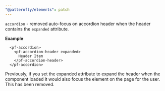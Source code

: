```yaml
---
"@patternfly/elements": patch
---
```


`accordion` - removed auto-focus on accordion header when the header contains the `expanded` attribute.  

**Example**
```
  <pf-accordion>
    <pf-accordion-header expanded>
      Header Item
    </pf-accordion-header>
  </pf-accordion>
```

Previously, if you set the expanded attribute to expand the header when the component loaded it would also focus the element on the page for the user.  This has been removed.
